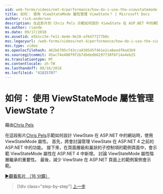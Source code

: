 ```yaml
---
uid: web-forms/videos/net-4/performance/how-do-i-use-the-viewstatemode-property-for-managing-viewstate
title: 如何： 使用 ViewStateMode 屬性管理 ViewState？ | Microsoft Docs
author: rick-anderson
description: 在此影片的 Chris Pels 示範如何設計 ViewState 在 ASP.NET 中的網站時，使用 ViewStateMode 屬性。
ms.author: riande
ms.date: 09/17/2010
ms.assetid: e5b1cc5e-fe11-4ede-9e28-af6477277b0c
msc.legacyurl: /web-forms/videos/net-4/performance/how-do-i-use-the-viewstatemode-property-for-managing-viewstate
msc.type: video
ms.openlocfilehash: 462b6705cf43cca930545f461e2ca8eedf0a43b9
ms.sourcegitcommit: 45ac74e400f9f2b7dbded66297730f6f14a4eb25
ms.translationtype: MT
ms.contentlocale: zh-TW
ms.lasthandoff: 08/16/2018
ms.locfileid: "41825707"
---
```

<a name="how-do-i-use-the-viewstatemode-property-for-managing-viewstate"></a>如何： 使用 ViewStateMode 屬性管理 ViewState？
====================
藉由[Chris Pels](https://twitter.com/chrispels)

在這段影片[Chris Pels](http://www.idevtech.com)示範如何設計 ViewState 在 ASP.NET 中的網站時，使用 ViewStateMode 屬性。 首先，將會討論管理 ViewState 在 ASP.NET 4 之前的 ASP.NET 中的功能。 接下來，在頁面層級和巢狀的子控制項的範例頁面中，會示範 ViewStateMode 屬性在 ASP.NET 4 中新增。 討論 ViewStateMode 屬性階層繼承的重要性。 最後，減少 ViewState 在 ASP.NET 頁面上的範例案例會示範。

[&#9654;觀看影片 （16 分鐘）](https://channel9.msdn.com/Blogs/ASP-NET-Site-Videos/how-do-i-use-the-viewstatemode-property-for-managing-viewstate)

> [!div class="step-by-step"]
> [上一步](aspnet-4-quick-hit-easy-state-compression.md)
